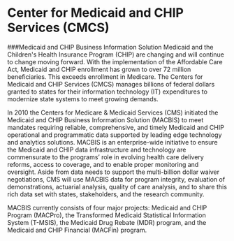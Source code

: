 # Center for Medicaid and CHIP Services (CMCS)

###Medicaid and CHIP Business Information Solution
Medicaid and the Children's Health Insurance Program (CHIP) are changing and will continue to change moving forward. With the implementation of the Affordable Care Act, Medicaid and CHIP enrollment has grown to over 72 million beneficiaries. This exceeds enrollment in Medicare. The Centers for Medicaid and CHIP Services (CMCS) manages billions of federal dollars granted to states for their information technology (IT) expenditures to modernize state systems to meet growing demands.

In 2010 the Centers for Medicare & Medicaid Services (CMS) initiated the Medicaid and CHIP Business Information Solution (MACBIS) to meet mandates requiring reliable, comprehensive, and timely Medicaid and CHIP operational and programmatic data supported by leading edge technology and analytics solutions. MACBIS is an enterprise-wide initiative to ensure the Medicaid and CHIP data infrastructure and technology are commensurate to the programs’ role in evolving health care delivery reforms, access to coverage, and to enable proper monitoring and oversight. Aside from data needs to support the multi-billion dollar waiver negotiations, CMS will use MACBIS data for program integrity, evaluation of demonstrations, actuarial analysis, quality of care analysis, and to share this rich data set with states, stakeholders, and the research community.

MACBIS currently consists of four major projects: Medicaid and CHIP Program (MACPro), the Transformed Medicaid Statistical Information System (T-MSIS), the Medicaid Drug Rebate (MDR) program, and the Medicaid and CHIP Financial (MACFin) program.
